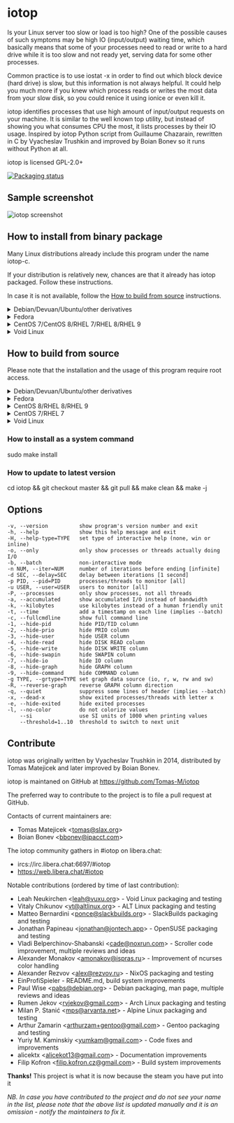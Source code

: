 # iotop

Is your Linux server too slow or load is too high? One of the possible
causes of such symptoms may be high IO (input/output) waiting time,
which basically means that some of your processes need to read or write
to a hard drive while it is too slow and not ready yet, serving data for
some other processes.

Common practice is to use iostat -x in order to find out which block
device (hard drive) is slow, but this information is not always helpful.
It could help you much more if you knew which process reads or writes
the most data from your slow disk, so you could renice it using ionice
or even kill it.

iotop identifies processes that use high amount of input/output requests
on your machine. It is similar to the well known top utility, but
instead of showing you what consumes CPU the most, it lists
processes by their IO usage. Inspired by iotop Python script from
Guillaume Chazarain, rewritten in C by Vyacheslav Trushkin and improved
by Boian Bonev so it runs without Python at all.

iotop is licensed GPL-2.0+

[![Packaging status](https://repology.org/badge/tiny-repos/iotop-c.svg)](https://repology.org/project/iotop-c/versions)

## Sample screenshot

![iotop screenshot](.sample/screenshot.png)

## How to install from binary package

Many Linux distributions already include this program under the name iotop-c.

If your distribution is relatively new, chances are that it already has iotop packaged. Follow these instructions.

In case it is not available, follow the [How to build from source](#how-to-build-from-source) instructions.

<details>
  <summary>Debian/Devuan/Ubuntu/other derivatives</summary>
&nbsp;  

Use the following command (note that `-y` disables confirmation prompts):
  
    sudo apt install iotop-c -y
</details>

<details>
  <summary>Fedora</summary>
&nbsp;  

Use the following command (note that `-y` disables confirmation prompts):
  
    sudo dnf install iotop-c -y
</details>

<details>
  <summary>CentOS 7/CentOS 8/RHEL 7/RHEL 8/RHEL 9</summary>
&nbsp;  

Use the following commands (note that `-y` disables confirmation prompts):
    
    sudo yum install epel-release -y
    sudo yum install iotop-c -y
</details>

<details>
  <summary>Void Linux</summary>
&nbsp;  

Use the following command:
    
    sudo xbps-install iotop-c
</details>

## How to build from source
Please note that the installation and the usage of this program require root access.

<details>
  <summary>Debian/Devuan/Ubuntu/other derivatives</summary>
&nbsp;  

Use the following commands (note that `-y` disables confirmation prompts):
  
    apt install git build-essential libncurses-dev libncursesw5-dev pkg-config -y
    git clone https://github.com/Tomas-M/iotop
    cd iotop
    make -j
</details>

<details>
<summary>Fedora</summary>
&nbsp;  

Use the following commands (note that `-y` disables confirmation prompts):

    dnf install git gcc make ncurses-devel pkgconfig -y
    git clone https://github.com/Tomas-M/iotop
    cd iotop
    make -j
</details>

<details>
<summary>CentOS 8/RHEL 8/RHEL 9</summary>
&nbsp;  

Use the following commands (note that `-y` disables confirmation prompts):

    yum install git gcc make ncurses-devel pkgconfig -y
    git clone https://github.com/Tomas-M/iotop
    cd iotop
    make -j
</details>

<details>
<summary>CentOS 7/RHEL 7</summary>
&nbsp;  

*Note:* On CentOS 7/RHEL 7 `gcc` does not support `-Wdate-time` and needs a `-Wno-strict-overflow` to suppress a pile of bogus warnings.

Use the following commands (note that `-y` disables confirmation prompts):

    yum install git gcc make ncurses-devel pkgconfig -y
    git clone https://github.com/Tomas-M/iotop
    cd iotop
    sed -i 's/-Wdate-time/-Wno-strict-overflow/' Makefile
    make -j
</details>

<details>
<summary>Void Linux</summary>
&nbsp;  

Use the following commands:

    xbps-install git base-devel ncurses-devel
    git clone https://github.com/Tomas-M/iotop
    cd iotop
    make -j
</details>

### How to install as a system command

sudo make install

### How to update to latest version

cd iotop && git checkout master && git pull && make clean && make -j

## Options

    -v, --version          show program's version number and exit
    -h, --help             show this help message and exit
    -H, --help-type=TYPE   set type of interactive help (none, win or inline)
    -o, --only             only show processes or threads actually doing I/O
    -b, --batch            non-interactive mode
    -n NUM, --iter=NUM     number of iterations before ending [infinite]
    -d SEC, --delay=SEC    delay between iterations [1 second]
    -p PID, --pid=PID      processes/threads to monitor [all]
    -u USER, --user=USER   users to monitor [all]
    -P, --processes        only show processes, not all threads
    -a, --accumulated      show accumulated I/O instead of bandwidth
    -k, --kilobytes        use kilobytes instead of a human friendly unit
    -t, --time             add a timestamp on each line (implies --batch)
    -c, --fullcmdline      show full command line
    -1, --hide-pid         hide PID/TID column
    -2, --hide-prio        hide PRIO column
    -3, --hide-user        hide USER column
    -4, --hide-read        hide DISK READ column
    -5, --hide-write       hide DISK WRITE column
    -6, --hide-swapin      hide SWAPIN column
    -7, --hide-io          hide IO column
    -8, --hide-graph       hide GRAPH column
    -9, --hide-command     hide COMMAND column
    -g TYPE, --grtype=TYPE set graph data source (io, r, w, rw and sw)
    -R, --reverse-graph    reverse GRAPH column direction
    -q, --quiet            suppress some lines of header (implies --batch)
    -x, --dead-x           show exited processes/threads with letter x
    -e, --hide-exited      hide exited processes
    -l, --no-color         do not colorize values
        --si               use SI units of 1000 when printing values
        --threshold=1..10  threshold to switch to next unit

## Contribute

iotop was originally written by Vyacheslav Trushkin in 2014, distributed by Tomas Matejicek and later improved by Boian Bonev.

iotop is maintaned on GitHub at https://github.com/Tomas-M/iotop

The preferred way to contribute to the project is to file a pull request at GitHub.

Contacts of current maintainers are:

-   Tomas Matejicek &lt;[tomas@slax.org](mailto:tomas@slax.org)&gt;
-   Boian Bonev &lt;[bbonev@ipacct.com](mailto:bbonev@ipacct.com)&gt;

The iotop community gathers in #iotop on libera.chat:

-   ircs://irc.libera.chat:6697/#iotop  
-   https://web.libera.chat/#iotop

Notable contributions (ordered by time of last contribution):

-   Leah Neukirchen &lt;[leah@vuxu.org](mailto:leah@vuxu.org)&gt; - Void Linux packaging and testing
-   Vitaly Chikunov &lt;[vt@altlinux.org](mailto:vt@altlinux.org)&gt; - ALT Linux packaging and testing
-   Matteo Bernardini &lt;[ponce@slackbuilds.org](mailto:ponce@slackbuilds.org)&gt; - SlackBuilds packaging and testing
-   Jonathan Papineau &lt;[jonathan@jontech.app](mailto:jonathan@jontech.app)&gt; - OpenSUSE packaging and testing
-   Vladi Belperchinov-Shabanski &lt;[cade@noxrun.com](mailto:cade@noxrun.com)&gt; - Scroller code improvement, multiple reviews and ideas
-   Alexander Monakov &lt;[amonakov@ispras.ru](mailto:amonakov@ispras.ru)&gt; - Improvement of ncurses color handling
-   Alexander Rezvov &lt;[alex@rezvov.ru](mailto:alex@rezvov.ru)&gt; - NixOS packaging and testing
-   EinProfiSpieler - README.md, build system improvements
-   Paul Wise &lt;[pabs@debian.org](mailto:pabs@debian.org)&gt; - Debian packaging, man page, multiple reviews and ideas
-   Rumen Jekov &lt;[rvjekov@gmail.com](mailto:rvjekov@gmail.com)&gt; - Arch Linux packaging and testing
-   Milan P. Stanić &lt;[mps@arvanta.net](mailto:mps@arvanta.net)&gt; - Alpine Linux packaging and testing
-   Arthur Zamarin &lt;[arthurzam+gentoo@gmail.com](mailto:arthurzam+gentoo@gmail.com)&gt; - Gentoo packaging and testing
-   Yuriy M. Kaminskiy &lt;[yumkam@gmail.com](mailto:yumkam@gmail.com)&gt; - Code fixes and improvements
-   alicektx &lt;[alicekot13@gmail.com](mailto:alicekot13@gmail.com)&gt; - Documentation improvements
-   Filip Kofron &lt;[filip.kofron.cz@gmail.com](mailto:filip.kofron.cz@gmail.com)&gt; - Build system improvements

**Thanks!** This project is what it is now because the steam you have put into it

*NB. In case you have contributed to the project and do not see your name in the list, please note that the above list is updated manually and it is an omission - notify the maintainers to fix it.*

